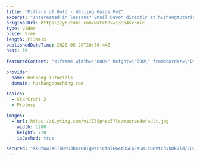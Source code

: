 ```yaml
---
title: "Pillars of Gold - Walling Guide PvZ"
excerpt: "Interested in lessons? Email Devon directly at hushangtutorials@outlook.com ------------------------------------------------------------------------------------------------------- Want to support HuShang Tutorials directly? Patreon is a website where you can contribute a monthly donation that will help"
originalUrl: https://youtube.com/watch?v=I3Sp4sc5Ylc
type: video
price: Free
length: PT3M41S
publishedDateTime: 2020-05-28T20:56:44Z
heat: 50

featuredContent: "<iframe width=\"800\" height=\"500\" frameborder=\"0\" src=\"https://www.youtube.com/embed/I3Sp4sc5Ylc\" allow=\"accelerometer; autoplay; encrypted-media; gyroscope; picture-in-picture\" allowfullscreen></iframe>"

provider:
  name: HuShang Tutorials
  domain: hushangcoaching.com

topics:
  - StarCraft 2
  - Protoss

images:
  - url: https://i.ytimg.com/vi/I3Sp4sc5Ylc/maxresdefault.jpg
    width: 1280
    height: 720
    isCached: true

secured: "XkBtKwJXETX8MO3hX+HUIqwsFiLtNlGG4z05EpFa5m1c0GVtChvkRk7ld/EQG3m+YdJsWftPaEKiepajUO2H3MeGQiYmJ6k2bwNM0dVMjsHYp6hlFwoeiYPjt+rVCARlTn4CdBfnGXZ0zNWyB78HpXN6gKOVocRJxpBGNaKVbOYkmq/nGrmBvvyhWomDSYS5QvxxBlxAnucmwM4vK06MK8/CADQHBi/biGOgc9lRdxDHZEapr21YDdtxN19g3haU3mdKy96jZme7u6i+Vl26eDh8rrMfHvzA4ZB04rY6+Mdwcf54lIBXNRaNq4RQYkhTyJNWSPqSgNrXi0CJa0WVXVpxg73tnJqQfAORv/1Bjn4J0dIm0agyMVymL+ae6v7y4v29ZamhzO1QCDdbAJmNiVcTq7ERAH2R6jjNNcOM4VE=;W2viGnH9wK8Qr5Ev6COdXQ=="
---
```


